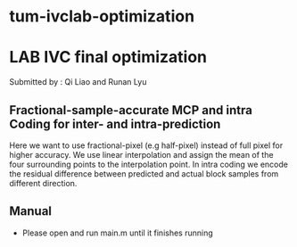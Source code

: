 # tum-ivclab-optimization

# LAB IVC final optimization
Submitted by : Qi Liao and Runan Lyu 

## Fractional-sample-accurate MCP and intra Coding for inter- and intra-prediction
Here we want to use fractional-pixel (e.g half-pixel) instead of full pixel for higher accuracy. We use linear interpolation and assign the mean of the four surrounding points to the interpolation point. In intra coding we encode the residual difference between predicted and actual block samples from different direction.



## Manual
- Please open and run main.m  until it finishes running

